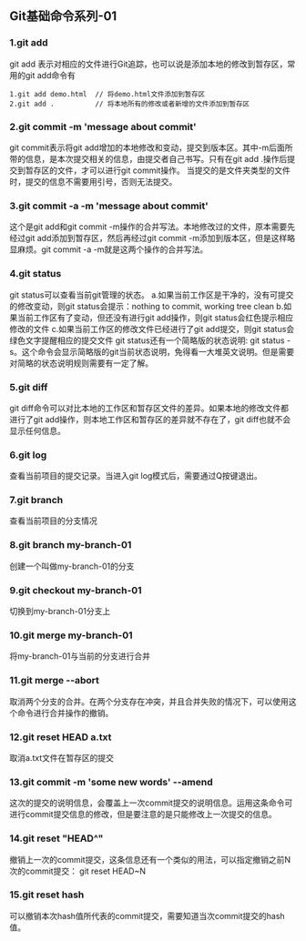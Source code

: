 ## Git基础命令系列-01

### 1.git add
git add 表示对相应的文件进行Git追踪，也可以说是添加本地的修改到暂存区，常用的git add命令有</br>
```
1.git add demo.html  // 将demo.html文件添加到暂存区
2.git add .          // 将本地所有的修改或者新增的文件添加到暂存区
```

### 2.git commit -m 'message about commit'
git commit表示将git add增加的本地修改和变动，提交到版本区。其中-m后面所带的信息，是本次提交相关的信息，由提交者自己书写。只有在git add .操作后提交到暂存区的文件，才可以进行git commit操作。
当提交的是文件夹类型的文件时，提交的信息不需要用引号，否则无法提交。

### 3.git commit -a -m 'message about commit'
这个是git add和git commit -m操作的合并写法。本地修改过的文件，原本需要先经过git add添加到暂存区，然后再经过git commit -m添加到版本区，但是这样略显麻烦。git commit -a -m就是这两个操作的合并写法。

### 4.git status
git status可以查看当前git管理的状态。
a.如果当前工作区是干净的，没有可提交的修改变动，则git status会提示：nothing to commit, working tree clean
b.如果当前工作区有了变动，但还没有进行git add操作，则git status会红色提示相应修改的文件
c.如果当前工作区的修改文件已经进行了git add提交，则git status会绿色文字提醒相应的提交文件
git status还有一个简略版的状态说明: git status -s。这个命令会显示简略版的git当前状态说明，免得看一大堆英文说明。但是需要对简略的状态说明规则需要有一定了解。

### 5.git diff
git diff命令可以对比本地的工作区和暂存区文件的差异。如果本地的修改文件都进行了git add操作，则本地工作区和暂存区的差异就不存在了，git diff也就不会显示任何信息。

### 6.git log
查看当前项目的提交记录。当进入git log模式后，需要通过Q按键退出。

### 7.git branch
查看当前项目的分支情况

### 8.git branch my-branch-01
创建一个叫做my-branch-01的分支

### 9.git checkout my-branch-01
切换到my-branch-01分支上

### 10.git merge my-branch-01
将my-branch-01与当前的分支进行合并

### 11.git merge --abort
取消两个分支的合并。在两个分支存在冲突，并且合并失败的情况下，可以使用这个命令进行合并操作的撤销。

### 12.git reset HEAD a.txt
取消a.txt文件在暂存区的提交

### 13.git commit -m 'some new words' --amend
这次的提交的说明信息，会覆盖上一次commit提交的说明信息。运用这条命令可进行commit提交信息的修改，但是要注意的是只能修改上一次提交的信息。

### 14.git reset "HEAD^"
撤销上一次的commit提交，这条信息还有一个类似的用法，可以指定撤销之前N次的commit提交：
git reset HEAD~N

### 15.git reset hash
可以撤销本次hash值所代表的commit提交，需要知道当次commit提交的hash值。
